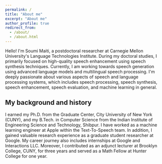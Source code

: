 ```yaml
---
permalink: /
title: "About me"
excerpt: "About me"
author_profile: true
redirect_from: 
  - /about/
  - /about.html
---
```


Hello! I'm Soumi Maiti, a postdoctoral researcher at Carnegie Mellon University's Language Technologies Institute. During my doctoral studies, I primarily focused on high-quality speech enhancement using speech synthesis techniques. Currently, I am working towards speech generation using advanced language models and multilingual speech processing. I'm deeply passionate about various aspects of speech and language processing systems, which includes speech processing, speech synthesis, speech enhancement, speech evaluation, and machine learning in general.


## My background and history

I earned my Ph.D. from the Graduate Center, City University of New York (CUNY), and my B.Tech. in Computer Science from the Indian Institute of Engineering Science and Technology, Shibpur. I have worked as a machine learning engineer at Apple within the Text-To-Speech team. In addition, I gained valuable research experience as a graduate student researcher at Google. My career journey also includes internships at Google and Interactions LLC. Moreover, I contributed as an adjunct lecturer at Brooklyn College, CUNY, for three years and served as a Math Fellow at Hunter College for one year.
